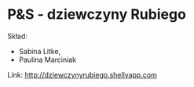 P&S - dziewczyny Rubiego
=======

Skład:
- Sabina Litke,
- Paulina Marciniak

Link:
http://dziewczynyrubiego.shellyapp.com

